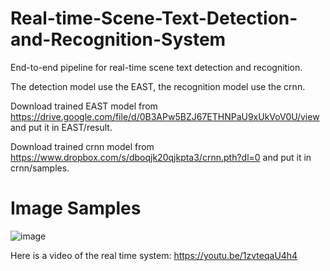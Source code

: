 # Real-time-Scene-Text-Detection-and-Recognition-System
End-to-end pipeline for real-time scene text detection and recognition.

The detection model use the EAST, the recognition model use the crnn.

Download trained EAST model from https://drive.google.com/file/d/0B3APw5BZJ67ETHNPaU9xUkVoV0U/view and put it in EAST/result.

Download trained crnn model from https://www.dropbox.com/s/dboqjk20qjkpta3/crnn.pth?dl=0 and put it in crnn/samples.

# Image Samples
![image](https://github.com/fnzhan/Real-time-Scene-Text-Detection-and-Recognition-System/blob/master/screenshot.png)

Here is a video of the real time system: https://youtu.be/1zvteqaU4h4
